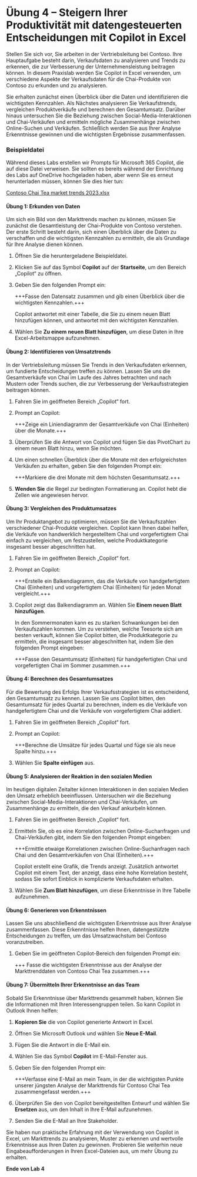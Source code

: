 # Übung 4 – Steigern Ihrer Produktivität mit datengesteuerten Entscheidungen mit Copilot in Excel

Stellen Sie sich vor, Sie arbeiten in der Vertriebsleitung bei Contoso. Ihre Hauptaufgabe besteht darin, Verkaufsdaten zu analysieren und Trends zu erkennen, die zur Verbesserung der Unternehmensleistung beitragen können. In diesem Praxislab werden Sie Copilot in Excel verwenden, um verschiedene Aspekte der Verkaufsdaten für die Chai-Produkte von Contoso zu erkunden und zu analysieren.

Sie erhalten zunächst einen Überblick über die Daten und identifizieren die wichtigsten Kennzahlen. Als Nächstes analysieren Sie Verkaufstrends, vergleichen Produktverkäufe und berechnen den Gesamtumsatz. Darüber hinaus untersuchen Sie die Beziehung zwischen Social-Media-Interaktionen und Chai-Verkäufen und ermitteln mögliche Zusammenhänge zwischen Online-Suchen und Verkäufen. Schließlich werden Sie aus Ihrer Analyse Erkenntnisse gewinnen und die wichtigsten Ergebnisse zusammenfassen.

### Beispieldatei

Während dieses Labs erstellen wir Prompts für Microsoft 365 Copilot, die auf diese Datei verweisen. Sie sollten es bereits während der Einrichtung des Labs auf OneDrive hochgeladen haben, aber wenn Sie es erneut herunterladen müssen, können Sie dies hier tun:

[Contoso Chai Tea market trends 2023.xlsx](https://go.microsoft.com/fwlink/?linkid=2268822)

#### Übung 1: Erkunden von Daten

Um sich ein Bild von den Markttrends machen zu können, müssen Sie zunächst die Gesamtleistung der Chai-Produkte von Contoso verstehen. Der erste Schritt besteht darin, sich einen Überblick über die Daten zu verschaffen und die wichtigsten Kennzahlen zu ermitteln, die als Grundlage für Ihre Analyse dienen können.

1. Öffnen Sie die heruntergeladene Beispieldatei.

1. Klicken Sie auf das Symbol **Copilot** auf der **Startseite**, um den Bereich „Copilot“ zu öffnen.

1. Geben Sie den folgenden Prompt ein:

    +++Fasse den Datensatz zusammen und gib einen Überblick über die wichtigsten Kennzahlen.+++

    Copilot antwortet mit einer Tabelle, die Sie zu einem neuen Blatt hinzufügen können, und antwortet mit den wichtigsten Kennzahlen.

1. Wählen Sie **Zu einem neuen Blatt hinzufügen**, um diese Daten in Ihre Excel-Arbeitsmappe aufzunehmen.

#### Übung 2: Identifizieren von Umsatztrends

In der Vertriebsleitung müssen Sie Trends in den Verkaufsdaten erkennen, um fundierte Entscheidungen treffen zu können. Lassen Sie uns die Gesamtverkäufe von Chai im Laufe des Jahres betrachten und nach Mustern oder Trends suchen, die zur Verbesserung der Verkaufsstrategien beitragen können.

1. Fahren Sie im geöffneten Bereich „Copilot“ fort.

1. Prompt an Copilot:

    +++Zeige ein Liniendiagramm der Gesamtverkäufe von Chai (Einheiten) über die Monate.+++

1. Überprüfen Sie die Antwort von Copilot und fügen Sie das PivotChart zu einem neuen Blatt hinzu, wenn Sie möchten.

1. Um einen schnellen Überblick über die Monate mit den erfolgreichsten Verkäufen zu erhalten, geben Sie den folgenden Prompt ein:

    +++Markiere die drei Monate mit dem höchsten Gesamtumsatz.+++

1. **Wenden Sie** die Regel zur bedingten Formatierung an. Copilot hebt die Zellen wie angewiesen hervor.

#### Übung 3: Vergleichen des Produktumsatzes

Um Ihr Produktangebot zu optimieren, müssen Sie die Verkaufszahlen verschiedener Chai-Produkte vergleichen. Copilot kann Ihnen dabei helfen, die Verkäufe von handwerklich hergestelltem Chai und vorgefertigtem Chai einfach zu vergleichen, um festzustellen, welche Produktkategorie insgesamt besser abgeschnitten hat.

1. Fahren Sie im geöffneten Bereich „Copilot“ fort.

1. Prompt an Copilot:

    +++Erstelle ein Balkendiagramm, das die Verkäufe von handgefertigtem Chai (Einheiten) und vorgefertigtem Chai (Einheiten) für jeden Monat vergleicht.+++

1. Copilot zeigt das Balkendiagramm an. Wählen Sie **Einem neuen Blatt hinzufügen**.

    In den Sommermonaten kann es zu starken Schwankungen bei den Verkaufszahlen kommen. Um zu verstehen, welche Teesorte sich am besten verkauft, können Sie Copilot bitten, die Produktkategorie zu ermitteln, die insgesamt besser abgeschnitten hat, indem Sie den folgenden Prompt eingeben:

    +++Fasse den Gesamtumsatz (Einheiten) für handgefertigten Chai und vorgefertigten Chai im Sommer zusammen.+++

#### Übung 4: Berechnen des Gesamtumsatzes

Für die Bewertung des Erfolgs Ihrer Verkaufsstrategien ist es entscheidend, den Gesamtumsatz zu kennen. Lassen Sie uns Copilot bitten, den Gesamtumsatz für jedes Quartal zu berechnen, indem es die Verkäufe von handgefertigtem Chai und die Verkäufe von vorgefertigtem Chai addiert.

1. Fahren Sie im geöffneten Bereich „Copilot“ fort.

1. Prompt an Copilot:

    +++Berechne die Umsätze für jedes Quartal und füge sie als neue Spalte hinzu.+++

1. Wählen Sie **Spalte einfügen** aus.

#### Übung 5: Analysieren der Reaktion in den sozialen Medien

Im heutigen digitalen Zeitalter können Interaktionen in den sozialen Medien den Umsatz erheblich beeinflussen. Untersuchen wir die Beziehung zwischen Social-Media-Interaktionen und Chai-Verkäufen, um Zusammenhänge zu ermitteln, die den Verkauf ankurbeln können.

1. Fahren Sie im geöffneten Bereich „Copilot“ fort.

1. Ermitteln Sie, ob es eine Korrelation zwischen Online-Suchanfragen und Chai-Verkäufen gibt, indem Sie den folgenden Prompt eingeben:

    +++Ermittle etwaige Korrelationen zwischen Online-Suchanfragen nach Chai und den Gesamtverkäufen von Chai (Einheiten).+++

    Copilot erstellt eine Grafik, die Trends anzeigt. Zusätzlich antwortet Copilot mit einem Text, der anzeigt, dass eine hohe Korrelation besteht, sodass Sie sofort Einblick in komplizierte Verkaufsdaten erhalten.

1. Wählen Sie **Zum Blatt hinzufügen**, um diese Erkenntnisse in Ihre Tabelle aufzunehmen.

#### Übung 6: Generieren von Erkenntnissen

Lassen Sie uns abschließend die wichtigsten Erkenntnisse aus Ihrer Analyse zusammenfassen. Diese Erkenntnisse helfen Ihnen, datengestützte Entscheidungen zu treffen, um das Umsatzwachstum bei Contoso voranzutreiben.

1. Geben Sie im geöffneten Copilot-Bereich den folgenden Prompt ein:

    +++ Fasse die wichtigsten Erkenntnisse aus der Analyse der Markttrenddaten von Contoso Chai Tea zusammen.+++

#### Übung 7: Übermitteln Ihrer Erkenntnisse an das Team

Sobald Sie Erkenntnisse über Markttrends gesammelt haben, können Sie die Informationen mit Ihren Interessengruppen teilen. So kann Copilot in Outlook Ihnen helfen:

1. **Kopieren Sie** die von Copilot generierte Antwort in Excel.

1. Öffnen Sie Microsoft Outlook und wählen Sie **Neue E-Mail**.

1. Fügen Sie die Antwort in die E-Mail ein.

1. Wählen Sie das Symbol **Copilot** im E-Mail-Fenster aus.

1. Geben Sie den folgenden Prompt ein:

    +++Verfasse eine E-Mail an mein Team, in der die wichtigsten Punkte unserer jüngsten Analyse der Markttrends für Contoso Chai Tea zusammengefasst werden.+++

1. Überprüfen Sie den von Copilot bereitgestellten Entwurf und wählen Sie **Ersetzen** aus, um den Inhalt in Ihre E-Mail aufzunehmen.

1. Senden Sie die E-Mail an Ihre Stakeholder.

Sie haben nun praktische Erfahrung mit der Verwendung von Copilot in Excel, um Markttrends zu analysieren, Muster zu erkennen und wertvolle Erkenntnisse aus Ihren Daten zu gewinnen. Probieren Sie weiterhin neue Eingabeaufforderungen in Ihren Excel-Dateien aus, um mehr Übung zu erhalten.

**Ende von Lab 4**